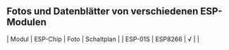 ## Fotos und Datenblätter von verschiedenen ESP-Modulen

| Modul | ESP-Chip | Foto | Schaltplan |
| ESP-01S | ESP8266 | √ | |
